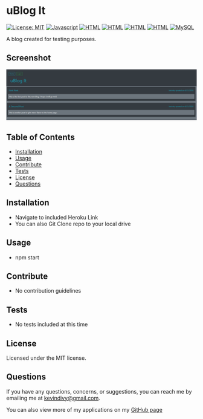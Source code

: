 
  # uBlog It 
  [![License: MIT](https://img.shields.io/badge/License-MIT-yellow.svg)](https://opensource.org/licenses/MIT)  [![Javascript](https://img.shields.io/badge/-Javascript-red)](https://shields.io/)  [![HTML](https://img.shields.io/badge/-HTML-success)](https://shields.io/)  [![HTML](https://img.shields.io/badge/-ES6-yellow)](https://shields.io/)  [![HTML](https://img.shields.io/badge/-Bootstrap-blueviolet)](https://shields.io/)  [![HTML](https://img.shields.io/badge/-Node-lightgrey)](https://shields.io/) [![MySQL](https://img.shields.io/badge/-MySQL-blueviolet)](https://shields.io/)

  A blog created for testing purposes.
  
  ## Screenshot
  
  ![Screenshot of Blog](/assets/screenshot.png)

  ## Table of Contents

  * [Installation](#installation)
  * [Usage](#usage)
  * [Contribute](#contribute)
  * [Tests](#tests)
  * [License](#license)
  * [Questions](#questions)
    
  ## Installation
  
  * Navigate to included Heroku Link
  * You can also Git Clone repo to your local drive

  ## Usage
  
  * npm start

  ## Contribute
  
  * No contribution guidelines

  ## Tests
  
  * No tests included at this time

  ## License
  Licensed under the MIT license.

  ## Questions
  If you have any questions, concerns, or suggestions, you can reach me by emailing me at kevindivy@gmail.com. 
      
  You can also view more of my applications on my [GitHub page](https://github.com/kevin-ivy)
